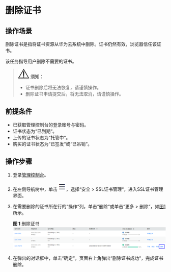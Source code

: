 # 删除证书<a name="ZH-CN_TOPIC_0110866180"></a>

## 操作场景<a name="section24085427155358"></a>

删除证书是指将证书资源从华为云系统中删除。证书仍然有效，浏览器信任该证书。

该任务指导用户删除不需要的证书。

>![](public_sys-resources/icon-notice.gif) **须知：**   
>-   证书删除后将无法恢复，请谨慎操作。  
>-   删除证书申请提交后，将无法取消，请谨慎操作。  

## 前提条件<a name="section556861155951"></a>

-   已获取管理控制台的登录账号与密码。
-   证书状态为“已到期“。
-   上传的证书状态为“托管中“。
-   购买的证书状态为“已签发“或“已吊销“。

## 操作步骤<a name="section408105191602"></a>

1.  登录[管理控制台](https://console.huaweicloud.com/)。
2.  在左侧导航树中，单击![](figures/icon-servicelist.png)，选择“安全  \>  SSL证书管理“，进入SSL证书管理界面。

1.  在需要删除的证书所在行的“操作“列，单击“删除“或单击“更多 \> 删除“，如[图1](#fig75253510311)所示。

    **图 1**  删除证书<a name="fig75253510311"></a>  
    ![](figures/删除证书.png "删除证书")

2.  在弹出的对话框中，单击“确定“，页面右上角弹出“删除证书成功“，完成证书删除。


